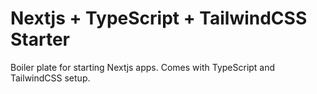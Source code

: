 # Nextjs + TypeScript + TailwindCSS Starter

Boiler plate for starting Nextjs apps. Comes with TypeScript and TailwindCSS setup.